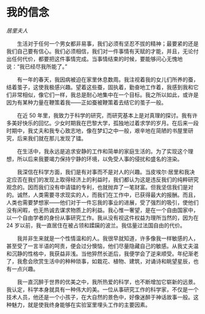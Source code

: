 # 我的信念

*居里夫人*

　　生活对于任何一个男女都非易事，我们必须有坚忍不拔的精神；最要紧的还是我们自己要有信心。我们必须相信，我们对一件事情有天赋的才能，并且，无论付出任何代价，都要把这件事情完成。当事情结束的时候，要能够问心无愧地说：“我已经尽我所能了。”

　　有一年的春天，我因病被迫在家里休息数周。我注视着我的女儿们所养的蚕，结着茧子，这使我极感兴趣。望着这些蚕，固执着，勤奋地工作着，我感到我和它们非常相似，像它们一样，我总是耐心地集中在一个目标。我之所以如此，或许是因为有某种力量在鞭策着我——正如蚕被鞭策着去结它的茧子一般。

　　在近 50 年里，我致力于科学的研究，而研究基本上是对真理的探讨。我有许多美好快乐的回忆。少女时期我在巴黎大学，孤独地过着求学的岁月。在后来一段时期中，我丈夫和我专心致志地，像在梦幻之中一般，艰辛地在简陋的书屋里研究，后来我们就在那儿发现了镭。

　　在生活中，我永远是追求安静的工作和简单的家庭生活的。为了实现这个理想，所以后来我要竭力保持宁静的环境，以免受人事的侵扰和盛名的渲染。

　　我深信在科学方面，我们是有对事而不是对人的兴趣。当皮埃尔·居里和我决定应否在我们的发现上取得经济上的利益时，我们都认为这是违反我们的纯粹研究观念的。因而我们没有申请镭的专利，也就抛弃了一笔财富。但我坚信我们是对的。诚然，人类需要寻求现实的人，而我们在工作中，已获得最大的报酬。而且，人类也需要梦想家——他们对于一件忘我的事业的进展，受了强烈的吸引，使他们没有闲暇，也无热诚去谋求物质上的利益。我心惟一奢望，是在一个自由国家中，以一个自由学者的身份从事研究工作。我从没有视这件权益为理所当然的，因为在 24 岁以前，我一直居住在被占领和蹂躏的波兰。我估量过法国自由的代价。

　　我并非生来就是一个性情温和的人。我很早就知道，许多像我一样敏感的人，甚至受了一言半语的呵责，便会过分懊恼，他们尽量隐藏自己的敏感。从我丈夫温和沉静的性格中，我获益非浅。当他猝然长逝后，我便学会了逆来顺受。年纪渐老了，我愈会欣赏生活中的种种琐事，如栽花、植物、建筑，对诵诗和眺望星辰，也有一点兴趣。

　　我一直沉醉于世界的优美之中，我所热爱的科学，也不断增加它崭新的远景。我认定，科学本身就具有一种伟大的美。一位从事研究工作的科学家，不仅是一个技术人员，他还是一个小孩子，在大自然的景色中，好像迷醉于神话故事一般。这种魅力，就是使我终身能够在实验室里埋头工作的主要因素。